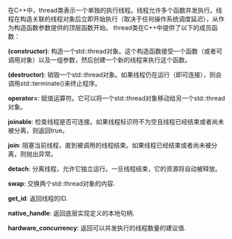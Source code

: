 在C++中，thread类表示一个单独的执行线程。线程允许多个函数并发执行。线程在构造关联的线程对象后立即开始执行（取决于任何操作系统调度延迟），从作为构造函数参数提供的顶层函数开始。
thread类在C++中提供了以下的成员函数：

**(constructor)**: 构造一个std::thread对象。这个构造函数接受一个函数（或者可调用对象）以及一组参数，然后创建一个新的线程来执行这个函数。

**(destructor)**: 销毁一个std::thread对象。如果线程仍在运行（即可连接），则会调用std::terminate()来终止程序。

**operator=**: 赋值运算符。它可以将一个std::thread对象移动给另一个std::thread对象。

**joinable**: 检查线程是否可连接。如果线程标识符不为空且线程已经结束或者尚未被分离，则返回true。

**join**: 阻塞当前线程，直到被调用的线程结束。如果线程已经结束或者尚未被分离，则抛出异常。

**detach**: 分离线程，允许它独立运行。一旦线程结束，它的资源将自动被释放。

**swap**: 交换两个std::thread对象的内容.

**get_id**: 返回线程的ID.

**native_handle**: 返回底层实现定义的本地句柄.

**hardware_concurrency**: 返回可以并发执行的线程数量的建议值.
